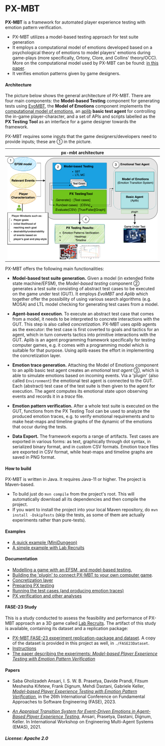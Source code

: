 # PX-MBT

**PX-MBT** is a framework for automated player experience testing with emotion pattern verification.
* PX-MBT utilizes a model-based testing approach for test suite generation
* It employs a computational model of emotions developed based on a psychological theory of emotions to model players' emotions during game-plays (more specifically, Ortony, Clore, and Collins' theory/OCC). More on the computational model used by PX-MBT can be found: [in this paper](https://link-springer-com.proxy.library.uu.nl/chapter/10.1007/978-3-030-97457-2_9).
* It verifies emotion patterns given by game designers.

#### Architecture

The picture below shows the general architecture of PX-MBT. There are four main components:
the **Model-based Testing** component for generating tests using [EvoMBT](https://github.com/iv4xr-project/iv4xr-mbt),  the **Model of Emotions** component implements the [computational model of emotions](https://github.com/iv4xr-project/jocc),
an  [aplib](https://github.com/iv4xr-project/aplib)
**basic test agent** for controlling the in-game player-character, and a set of APIs and scripts labelled as the **PX Testing Tool** as an interface for a game designer towards the framework.

PX-MBT requires some inputs that the game designers/developers need to provide inputs; these are ① in the picture.

| px-mbt architecture |
|---|
| ![px-mbt architecture](./docs/ArchV2.png) |

PX-MBT offers the following main functionalities:

   * **Model-based test suite generation.** Given a model (in extended finite state machine/EFSM), the _Model-based testing_ component ②  generates a test suite consisting of abstract test cases to be executed on the game under test (GUT). It employs _EvoMBT_ and _Aplib_ which together offer the possibility of using various search algorithms (e.g. MOSA) and LTL model checking for generating test cases from a model.

   * **Agent-based execution**. To execute an abstract test case that comes from a model, it needs to be interpreted to concrete interactions with the GUT. This step is also called _concretization_. PX-MBT uses _aplib_ agents as the executor: the test case is first coverted to goals and tactics for an agent, which in turn converts tactics into primitive interactions with the GUT.
   Aplib is an agent programming framework specifically for testing computer games, e.g. it comes with a programming model which is suitable for that purpose. Using aplib eases the effort in implementing the concretization layer.

   * **Emotion trace generation.** Attaching the Model of Emotions component to  an aplib basic test agent creates an _emotional test agent_ ③, which is able to simulate emotions based on incoming events. Via a 'plugin' (also called `Environment`) the emotional test agent is connected to the GUT. Each (abstract) test case of the test suite is then given to the agent for execution. The agent computes its emotional state upon observing events and records it in a _trace_ file.

   * **Emotion pattern verification.** After a whole test suite is executed on the GUT, functions from the PX Testing Tool can be used to analyze the produced emotion traces, e.g. to verify emotional requirements and to make heat-maps and  timeline graphs of the dynamic of the emotions that occur during the tests.

   * **Data Export.** The framework exports a range of artifacts. Test cases are exported in various forms: as text, graphically through dot syntax, in serialized binary format, and in custom CSV formats. Emotion trace files are exported in CSV format, while heat-maps and timeline graphs are saved in PNG format.


#### How to build

PX-MBT is written in Java. It requires Java-11 or higher. The project is Maven-based.

   * To build just do `mvn compile` from the project's root. This will automatically download all its dependencies and then compile the project.
   * If you want to install the project into your local Maven repository, do `mvn install -DskipTests` (skip the tests, as some of them are actually experiments rather than pure-tests).

#### Examples

  * [A quick example (MiniDungeon)](./docs/MD_L5.md)
  * [A simple example with Lab Recruits](.docs/LR_3rooms.md)




#### Documentation

   * [Modelling a game with an EFSM, and model-based testing.](./docs/efsm.md)
   * [Building the 'plugin' to connect PX-MBT to your own computer game](./docs/plugin.md).
   * [Concretization layer](./docs/concretization.md)
   * [Preparing PX testing](./docs/preppx.md)
   * [Running the test cases (and producing emotion traces)](./docs/running.md)
   * [PX verification and other analyses](./docs/analyses.md)

#### FASE-23 Study

This is a study conducted to assess the feasibility and performance of PX-MBT approach an a 3D game called [Lab Recruits](https://github.com/iv4xr-project/labrecruits). The artifact of this study is available, containing its dataset and a replication package:

   * [PX-MBT FASE-23 experiment replication-package and dataset](https://zenodo.org/records/7506758). A copy of the  dataset is provided in this project as well, in `./FASE23Dataset`.
   * [Instructions](./FASE23Dataset/FASE23-README.md)
   * [The paper describing the experiments: _Model-based Player Experience Testing with Emotion Pattern Verification_](https://link-springer-com.proxy.library.uu.nl/chapter/10.1007/978-3-031-30826-0_9)

#### Papers

* Saba Gholizadeh Ansari, I. S. W. B. Prasetya, Davide Prandi, Fitsum Meshesha Kifetew, Frank Dignum, Mehdi Dastani, Gabriele Keller, [_Model-based Player Experience Testing with Emotion Pattern Verification_](https://link-springer-com.proxy.library.uu.nl/chapter/10.1007/978-3-031-30826-0_9), in the 26th International Conference on Fundamental Approaches to Software Engineering (FASE), 2023.

* [_An Appraisal Transition System for Event-Driven Emotions in Agent-Based Player Experience Testing_](https://link.springer.com/chapter/10.1007/978-3-030-97457-2_9), Ansari, Prasetya, Dastani, Dignum, Keller. In
International Workshop on Engineering Multi-Agent Systems (EMAS), 2021.

##### License: Apache 2.0
